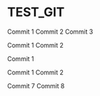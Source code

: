 # TEST_GIT

Commit 1
Commit 2
Commit 3

Commit 1
Commit 2

Commit 1


Commit 1
Commit 2

Commit 7
Commit 8
